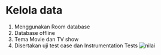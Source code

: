 # Kelola data<br>
1. Menggunakan Room database
2. Database offline
3. Tema Movie dan TV show
4. Disertakan uji test case dan Instrumentation Tests
![nilai](https://user-images.githubusercontent.com/68908992/145616058-01015ea0-e542-4e14-8b1f-cb72989b8622.png)

